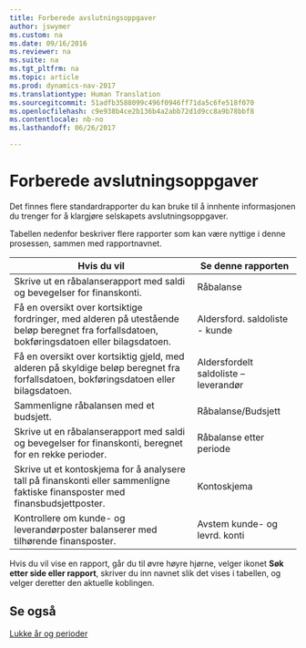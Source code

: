 ```yaml
---
title: Forberede avslutningsoppgaver
author: jswymer
ms.custom: na
ms.date: 09/16/2016
ms.reviewer: na
ms.suite: na
ms.tgt_pltfrm: na
ms.topic: article
ms.prod: dynamics-nav-2017
ms.translationtype: Human Translation
ms.sourcegitcommit: 51adfb3588099c496f0946ff71da5c6fe518f070
ms.openlocfilehash: c9e938b4ce2b136b4a2abb72d1d9cc8a9b78bbf8
ms.contentlocale: nb-no
ms.lasthandoff: 06/26/2017

---
```

# <a name="prepare-closing-statements"></a>Forberede avslutningsoppgaver
Det finnes flere standardrapporter du kan bruke til å innhente informasjonen du trenger for å klargjøre selskapets avslutningsoppgaver.

Tabellen nedenfor beskriver flere rapporter som kan være nyttige i denne prosessen, sammen med rapportnavnet.


|Hvis du vil     |Se denne rapporten       |
|-------|----------------------|
|Skrive ut en råbalanserapport med saldi og bevegelser for finanskonti.|Råbalanse|
|Få en oversikt over kortsiktige fordringer, med alderen på utestående beløp beregnet fra forfallsdatoen, bokføringsdatoen eller bilagsdatoen.|Aldersford. saldoliste - kunde|
|Få en oversikt over kortsiktig gjeld, med alderen på skyldige beløp beregnet fra forfallsdatoen, bokføringsdatoen eller bilagsdatoen.|Aldersfordelt saldoliste – leverandør|
|Sammenligne råbalansen med et budsjett.|Råbalanse/Budsjett|
|Skrive ut en råbalanserapport med saldi og bevegelser for finanskonti, beregnet for en rekke perioder.|Råbalanse etter periode|
|Skrive ut et kontoskjema for å analysere tall på finanskonti eller sammenligne faktiske finansposter med finansbudsjettposter.|Kontoskjema|
|Kontrollere om kunde- og leverandørposter balanserer med tilhørende finansposter.|Avstem kunde- og levrd. konti|
Hvis du vil vise en rapport, går du til øvre høyre hjørne, velger ikonet **Søk etter side eller rapport**, skriver du inn navnet slik det vises i tabellen, og velger deretter den aktuelle koblingen.
## <a name="see-also"></a>Se også
[Lukke år og perioder](year-close-years-periods.md)

